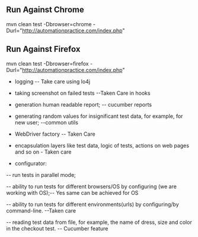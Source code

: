 ## Run Against Chrome
mvn clean test -Dbrowser=chrome -Durl="http://automationpractice.com/index.php"

## Run Against Firefox
mvn clean test -Dbrowser=firefox -Durl="http://automationpractice.com/index.php"


- logging -- Take care using lo4j

- taking screenshot on failed tests --Taken Care in hooks

- generation human readable report; -- cucumber reports 

- generating random values for insignificant test data, for example, for new user; --common utils

- WebDriver factory -- Taken Care

- encapsulation layers like test data, logic of tests, actions on web pages and so on - Taken care

- configurator:

 -- run tests in parallel mode;

 -- ability to run tests for different browsers/OS by configuring (we are working with OS);-- Yes same can be achieved for OS

 -- ability to run tests for different environments(urls) by configuring/by command-line. --Taken care

 -- reading test data from file, for example, the name of dress, size and color in the checkout test. -- Cucumber feature

